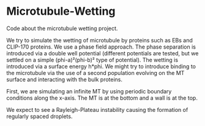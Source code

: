 # Microtubule-Wetting
Code about the microtubule wetting project.

We try to simulate the wetting of microtubule by proteins such as EBs and CLIP-170 proteins.
We use a phase field approach.
The phase separation is introduced via a double well potential (different potentials are tested, but we settled
on a simple (phi-a)²(phi-b)² type of potential).
The wetting is introduced via a surface energy h*phi.
We might try to introduce binding to the microtubule via the use of a second population evolving on the MT surface
and interacting with the bulk proteins.

First, we are simulating an infinite MT by using periodic boundary conditions along the x-axis.
The MT is at the bottom and a wall is at the top.

We expect to see a Rayleigh-Plateau instability causing the formation of regularly spaced droplets.
